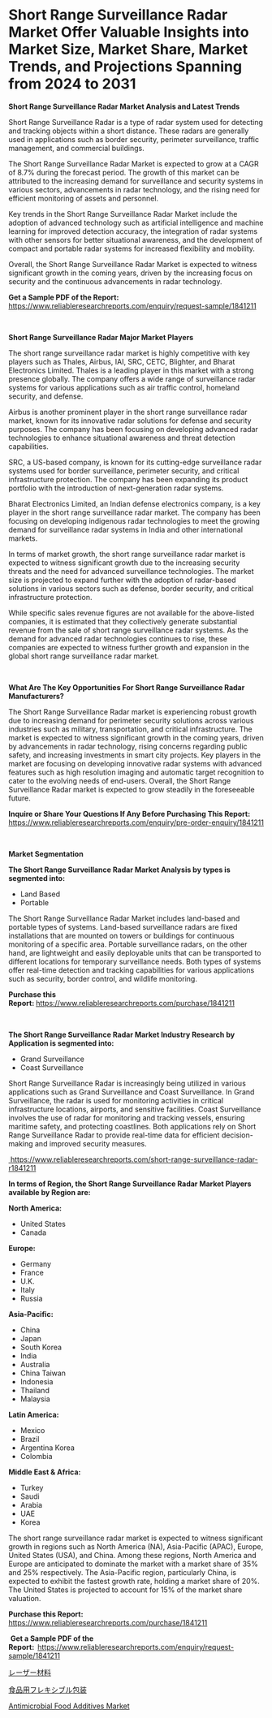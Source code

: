 <p><h1>Short Range Surveillance Radar Market Offer Valuable Insights into Market Size, Market Share, Market Trends, and Projections Spanning from 2024 to 2031</h1></p><p><strong>Short Range Surveillance Radar Market Analysis and Latest Trends</strong></p>
<p><p>Short Range Surveillance Radar is a type of radar system used for detecting and tracking objects within a short distance. These radars are generally used in applications such as border security, perimeter surveillance, traffic management, and commercial buildings.</p><p>The Short Range Surveillance Radar Market is expected to grow at a CAGR of 8.7% during the forecast period. The growth of this market can be attributed to the increasing demand for surveillance and security systems in various sectors, advancements in radar technology, and the rising need for efficient monitoring of assets and personnel.</p><p>Key trends in the Short Range Surveillance Radar Market include the adoption of advanced technology such as artificial intelligence and machine learning for improved detection accuracy, the integration of radar systems with other sensors for better situational awareness, and the development of compact and portable radar systems for increased flexibility and mobility.</p><p>Overall, the Short Range Surveillance Radar Market is expected to witness significant growth in the coming years, driven by the increasing focus on security and the continuous advancements in radar technology.</p></p>
<p><strong>Get a Sample PDF of the Report:&nbsp;</strong> <a href="https://www.reliableresearchreports.com/enquiry/request-sample/1841211">https://www.reliableresearchreports.com/enquiry/request-sample/1841211</a></p>
<p>&nbsp;</p>
<p><strong>Short Range Surveillance Radar Major Market Players</strong></p>
<p><p>The short range surveillance radar market is highly competitive with key players such as Thales, Airbus, IAI, SRC, CETC, Blighter, and Bharat Electronics Limited. Thales is a leading player in this market with a strong presence globally. The company offers a wide range of surveillance radar systems for various applications such as air traffic control, homeland security, and defense.</p><p>Airbus is another prominent player in the short range surveillance radar market, known for its innovative radar solutions for defense and security purposes. The company has been focusing on developing advanced radar technologies to enhance situational awareness and threat detection capabilities.</p><p>SRC, a US-based company, is known for its cutting-edge surveillance radar systems used for border surveillance, perimeter security, and critical infrastructure protection. The company has been expanding its product portfolio with the introduction of next-generation radar systems.</p><p>Bharat Electronics Limited, an Indian defense electronics company, is a key player in the short range surveillance radar market. The company has been focusing on developing indigenous radar technologies to meet the growing demand for surveillance radar systems in India and other international markets.</p><p>In terms of market growth, the short range surveillance radar market is expected to witness significant growth due to the increasing security threats and the need for advanced surveillance technologies. The market size is projected to expand further with the adoption of radar-based solutions in various sectors such as defense, border security, and critical infrastructure protection.</p><p>While specific sales revenue figures are not available for the above-listed companies, it is estimated that they collectively generate substantial revenue from the sale of short range surveillance radar systems. As the demand for advanced radar technologies continues to rise, these companies are expected to witness further growth and expansion in the global short range surveillance radar market.</p></p>
<p>&nbsp;</p>
<p><strong>What Are The Key Opportunities For Short Range Surveillance Radar Manufacturers?</strong></p>
<p><p>The Short Range Surveillance Radar market is experiencing robust growth due to increasing demand for perimeter security solutions across various industries such as military, transportation, and critical infrastructure. The market is expected to witness significant growth in the coming years, driven by advancements in radar technology, rising concerns regarding public safety, and increasing investments in smart city projects. Key players in the market are focusing on developing innovative radar systems with advanced features such as high resolution imaging and automatic target recognition to cater to the evolving needs of end-users. Overall, the Short Range Surveillance Radar market is expected to grow steadily in the foreseeable future.</p></p>
<p><strong>Inquire or Share Your Questions If Any Before Purchasing This Report:</strong> <a href="https://www.reliableresearchreports.com/enquiry/pre-order-enquiry/1841211">https://www.reliableresearchreports.com/enquiry/pre-order-enquiry/1841211</a></p>
<p>&nbsp;</p>
<p><strong>Market Segmentation</strong></p>
<p><strong>The Short Range Surveillance Radar Market Analysis by types is segmented into:</strong></p>
<p><ul><li>Land Based</li><li>Portable</li></ul></p>
<p><p>The Short Range Surveillance Radar Market includes land-based and portable types of systems. Land-based surveillance radars are fixed installations that are mounted on towers or buildings for continuous monitoring of a specific area. Portable surveillance radars, on the other hand, are lightweight and easily deployable units that can be transported to different locations for temporary surveillance needs. Both types of systems offer real-time detection and tracking capabilities for various applications such as security, border control, and wildlife monitoring.</p></p>
<p><strong>Purchase this Report:&nbsp;</strong><a href="https://www.reliableresearchreports.com/purchase/1841211">https://www.reliableresearchreports.com/purchase/1841211</a></p>
<p>&nbsp;</p>
<p><strong>The Short Range Surveillance Radar Market Industry Research by Application is segmented into:</strong></p>
<p><ul><li>Grand Surveillance</li><li>Coast Surveillance</li></ul></p>
<p><p>Short Range Surveillance Radar is increasingly being utilized in various applications such as Grand Surveillance and Coast Surveillance. In Grand Surveillance, the radar is used for monitoring activities in critical infrastructure locations, airports, and sensitive facilities. Coast Surveillance involves the use of radar for monitoring and tracking vessels, ensuring maritime safety, and protecting coastlines. Both applications rely on Short Range Surveillance Radar to provide real-time data for efficient decision-making and improved security measures.</p></p>
<p><a href="https://www.reliableresearchreports.com/short-range-surveillance-radar-r1841211">&nbsp;https://www.reliableresearchreports.com/short-range-surveillance-radar-r1841211</a></p>
<p><strong>In terms of Region, the Short Range Surveillance Radar Market Players available by Region are:</strong></p>
<p>
    <p> <strong> North America: </strong>
        <ul>
            <li>United States</li>
            <li>Canada</li>
        </ul>
        </p> 
    <p> <strong> Europe: </strong>
        <ul>
            <li>Germany</li>
            <li>France</li>
            <li>U.K.</li>
            <li>Italy</li>
            <li>Russia</li>
        </ul>
        </p> 
    <p> <strong> Asia-Pacific: </strong>
        <ul>
            <li>China</li>
            <li>Japan</li>
            <li>South Korea</li>
            <li>India</li>
            <li>Australia</li>
            <li>China Taiwan</li>
            <li>Indonesia</li>
            <li>Thailand</li>
            <li>Malaysia</li>
        </ul>
        </p> 
    <p> <strong> Latin America: </strong>
        <ul>
            <li>Mexico</li>
            <li>Brazil</li>
            <li>Argentina Korea</li>
            <li>Colombia</li>
        </ul>
        </p> 
    <p> <strong> Middle East & Africa: </strong>
        <ul>
            <li>Turkey</li>
            <li>Saudi</li>
            <li>Arabia</li>
            <li>UAE</li>
            <li>Korea</li>
        </ul>
    </p>
    </p>
<p><p>The short range surveillance radar market is expected to witness significant growth in regions such as North America (NA), Asia-Pacific (APAC), Europe, United States (USA), and China. Among these regions, North America and Europe are anticipated to dominate the market with a market share of 35% and 25% respectively. The Asia-Pacific region, particularly China, is expected to exhibit the fastest growth rate, holding a market share of 20%. The United States is projected to account for 15% of the market share valuation.</p></p>
<p><strong>Purchase this Report: </strong><a href="https://www.reliableresearchreports.com/purchase/1841211">https://www.reliableresearchreports.com/purchase/1841211</a></p>
<p>&nbsp;<strong>Get a Sample PDF of the Report:&nbsp;&nbsp;</strong><a href="https://www.reliableresearchreports.com/enquiry/request-sample/1841211">https://www.reliableresearchreports.com/enquiry/request-sample/1841211</a></p>
<p><strong></strong></p>
<p><p><a href="https://medium.com/@candiceveum_27405/%E3%83%87%E3%82%B3%E3%83%BC%E3%83%87%E3%82%A3%E3%83%B3%E3%82%B0%E3%83%AC%E3%83%BC%E3%82%B6%E3%83%BC%E6%9D%90%E6%96%99%E5%B8%82%E5%A0%B4%E3%81%AE%E3%83%A1%E3%83%88%E3%83%AA%E3%82%AF%E3%82%B9-%E5%B8%82%E5%A0%B4%E3%82%B7%E3%82%A7%E3%82%A2-%E3%83%88%E3%83%AC%E3%83%B3%E3%83%89-%E3%81%8A%E3%82%88%E3%81%B3%E6%88%90%E9%95%B7%E3%83%91%E3%82%BF%E3%83%BC%E3%83%B3-97f99029d20b">レーザー材料</a></p><p><a href="https://medium.com/@idellamante2023/%E9%A3%9F%E5%93%81%E7%94%A8%E3%83%95%E3%83%AC%E3%82%AD%E3%82%B7%E3%83%96%E3%83%AB%E5%8C%85%E8%A3%85%E5%B8%82%E5%A0%B4%E3%81%AE%E5%8B%95%E5%90%91%E3%81%A8%E5%B8%82%E5%A0%B4%E5%88%86%E6%9E%90%E3%81%AF-2024%E5%B9%B4%E3%81%8B%E3%82%892031%E5%B9%B4%E3%81%BE%E3%81%A7%E3%81%AE%E6%9C%9F%E9%96%93%E3%81%AB%E4%BA%88%E6%B8%AC%E3%81%95%E3%82%8C%E3%81%A6%E3%81%84%E3%81%BE%E3%81%99-8111ea5316b4">食品用フレキシブル包装</a></p><p><a href="https://issuu.com/reportprime-2/docs/antimicrobial-food-additives-market-size-2030.pptx">Antimicrobial Food Additives Market</a></p></p>